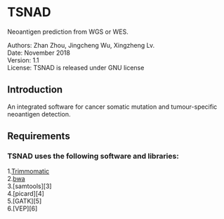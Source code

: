 # TSNAD
 
 Neoantigen prediction from WGS or WES.    
   
 Authors: Zhan Zhou, Jingcheng Wu, Xingzheng Lv.  
 Date: November 2018  
 Version: 1.1  
 License: TSNAD is released under GNU license  

## Introduction  

An integrated software for cancer somatic mutation and tumour-specific neoantigen detection.  

## Requirements

### TSNAD uses the following software and libraries:  
	
  1.[Trimmomatic](http://www.usadellab.org/cms/?page=trimmomatic)  
  2.[bwa](https://sourceforge.net/projects/bio-bwa/files/)  
  3.[samtools][3]  
  4.[picard][4]  
  5.[GATK][5]  
  6.[VEP][6]  

